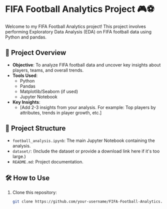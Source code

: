 # FIFA Football Analytics Project 🎮⚽

Welcome to my FIFA Football Analytics project! This project involves performing Exploratory Data Analysis (EDA) on FIFA football data using Python and pandas.

## 📝 Project Overview
- **Objective**: To analyze FIFA football data and uncover key insights about players, teams, and overall trends.
- **Tools Used**:
  - Python
  - Pandas
  - Matplotlib/Seaborn (if used)
  - Jupyter Notebook
- **Key Insights**:
  - [Add 2-3 insights from your analysis. For example: Top players by attributes, trends in player growth, etc.]

## 📂 Project Structure
- `football_analysis.ipynb`: The main Jupyter Notebook containing the analysis.
- `dataset/`: (Include the dataset or provide a download link here if it's too large.)
- `README.md`: Project documentation.

## 🛠️ How to Use
1. Clone this repository:
   ```bash
   git clone https://github.com/your-username/FIFA-Football-Analytics.git
